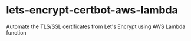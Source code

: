 # lets-encrypt-certbot-aws-lambda
Automate the  TLS/SSL certificates from Let's Encrypt using AWS Lambda function
